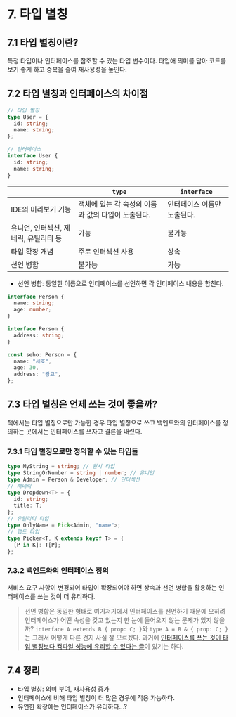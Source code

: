 # 7. 타입 별칭

## 7.1 타입 별칭이란?

특정 타입이나 인터페이스를 참조할 수 있는 타입 변수이다.
타입애 의미를 담아 코드를 보기 좋게 하고 중복을 줄여 재사용성을 높인다.

## 7.2 타입 별칭과 인터페이스의 차이점

```ts
// 타입 별칭
type User = {
  id: string;
  name: string;
};

// 인터페이스
interface User {
  id: string;
  name: string;
}
```

|                                       | `type`                                             | `interface`                 |
| ------------------------------------- | -------------------------------------------------- | --------------------------- |
| IDE의 미리보기 기능                   | 객체에 있는 각 속성의 이름과 값의 타입이 노출된다. | 인터페이스 이름만 노출된다. |
| 유니언, 인터섹션, 제네릭, 유틸리티 등 | 가능                                               | 불가능                      |
| 타입 확장 개념                        | 주로 인터섹션 사용                                 | 상속                        |
| 선언 병합                             | 불가능                                             | 가능                        |

- 선언 병합: 동일한 이름으로 인터페이스를 선언하면 각 인터페이스 내용을 합친다.

```ts
interface Person {
  name: string;
  age: number;
}

interface Person {
  address: string;
}

const seho: Person = {
  name: "세호",
  age: 30,
  address: "광교",
};
```

## 7.3 타입 별칭은 언제 쓰는 것이 좋을까?

책에서는 타입 별칭으로만 가능한 경우 타입 별칭으로 쓰고 백엔드와의 인터페이스를 정의하는 곳에서는 인터페이스를 쓰자고 결론을 내렸다.

### 7.3.1 타입 별칭으로만 정의할 수 있는 타입들

```ts
type MyString = string; // 원시 타입
type StringOrNumber = string | number; // 유니언
type Admin = Person & Developer; // 인터섹션
// 제네릭
type Dropdown<T> = {
  id: string;
  title: T;
};
// 유틸리티 타입
type OnlyName = Pick<Admin, "name">;
// 맵드 타입
type Picker<T, K extends keyof T> = {
  [P in K]: T[P];
};
```

### 7.3.2 백엔드와의 인터페이스 정의

서비스 요구 사항이 변경되어 타입이 확장되어야 하면 상속과 선언 병합을 활용하는 인터페이스를 쓰는 것이 더 유리하다.

> 선언 병합은 동일한 형태로 여기저기에서 인터페이스를 선언하기 때문에 오히려 인터페이스가 어떤 속성을 갖고 있는지 한 눈에 들어오지 않는 문제가 있지 않을까?
> `interface A extends B { prop: C; }`와 `type A = B & { prop: C; }`는 그래서 어떻게 다른 건지 사실 잘 모르겠다.
> 과거에 [인터페이스를 쓰는 것이 타입 별칭보다 컴파일 성능에 유리할 수 있다는 글](https://yceffort.kr/2021/03/typescript-interface-vs-type)이 있기는 하다.

## 7.4 정리

- 타입 별칭: 의미 부여, 재사용성 증가
- 인터페이스에 비해 타입 별칭이 더 많은 경우에 적용 가능하다.
- 유연한 확장에는 인터페이스가 유리하다...?
